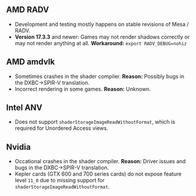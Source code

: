 ## AMD RADV
- Development and testing mostly happens on stable revisions of Mesa / RADV.
- **Version 17.3.3** and newer: Games may not render shadows correctly or may not render anything at all. **Workaround:** `export RADV_DEBUG=nohiz`

## AMD amdvlk
- Sometimes crashes in the shader compiler. **Reason:** Possibly bugs in the DXBC->SPIR-V translation.
- Incorrect rendering in some games. **Reason:** Unknown.

## Intel ANV
- Does not support `shaderStorageImageReadWithoutFormat`, which is required for Unordered Access views.

## Nvidia
- Occational crashes in the shader compiler. **Reason:** Driver issues and bugs in the DXBC->SPIR-V translation.
- Kepler cards (GTX 600 and 700 series cards) do not expose feature level `11_0` due to missing support for `shaderStorageImageReadWithoutFormat`.